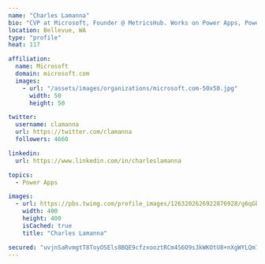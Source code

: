 ```yaml
---
name: "Charles Lamanna"
bio: "CVP at Microsoft, Founder @ MetricsHub. Works on Power Apps, Power Automate, Power Virtual Agent, Common Data Service and Dynamics 365."
location: Bellevue, WA
type: "profile"
heat: 117

affiliation:
  name: Microsoft
  domain: microsoft.com
  images:
    - url: "/assets/images/organizations/microsoft.com-50x50.jpg"
      width: 50
      height: 50

twitter:
  username: clamanna
  url: https://twitter.com/clamanna
  followers: 4660

linkedin:
  url: https://www.linkedin.com/in/charleslamanna

topics:
  - Power Apps

images:
  - url: https://pbs.twimg.com/profile_images/1263202626922876928/g6qGbHZ-_400x400.jpg
    width: 400
    height: 400
    isCached: true
    title: "Charles Lamanna"

secured: "uvjnSaRvmgtT8ToyOSEls8BQE9cfzxooztRCm4S6O9s3kWKOtU8+nXgWYLQm7dpMmkqv6k8y+R/oUAyqhAKYwri60twN0ZT248nefQ2l0iqnTmwmaEQ4l+Pxv0MAJyj5kSer5ZxjAPNHz9xW49JKsBxF8Fsb2CymnPyvk8OTOJhmSO2ZQFP3Ns7jaxdpTrNKCN4P2uGmujPgbrYhyHdMlMf1g8VqlBNeVjyxcSvUhUB6a2Wt37bLMJVAWHwTQ/nEZ2RHr8F+BNZo7EtW2sQyMDmqhS1jFcIL7DcV9RcYaLYbBqLkaFlPT7RcLWHzaq9NYyxGfxWfVnSwFss2Niq+aoFajw6JQO9dUeOrUT2U46+w3c+3W7Kwc+a1ogYjM5OUVQrgt9O8nfCEJKtoOFElyJG7ojVBv/hME/IrERv4Nyg=;WXwcU18LhZw/EAQ87V5lfw=="
---
```


